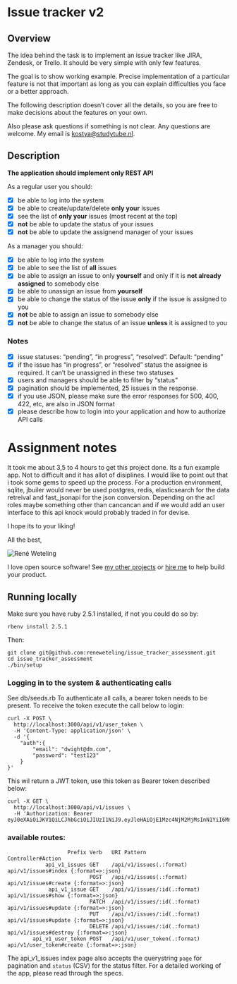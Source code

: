 # Issue tracker v2

## Overview

The idea behind the task is to implement an issue tracker like JIRA, Zendesk, or Trello. It should be very simple with only few features.

The goal is to show working example. Precise implementation of a particular feature is not that important as long as you can explain difficulties you face or a better approach.

The following description doesn’t cover all the details, so you are free to make decisions about the features on your own. 

Also please ask questions if something is not clear. Any questions are welcome. My email is kostya@studytube.nl.

## Description

**The application should implement only REST API**

As a regular user you should:
- [x] be able to log into the system
- [x] be able to create/update/delete **only your** issues
- [x] see the list of **only your** issues (most recent at the top)
- [x] **not** be able to update the status of your issues
- [x] **not** be able to update the assignend manager of your issues

As a manager you should:
- [x] be able to log into the system
- [x] be able to see the list of **all** issues
- [x] be able to assign an issue to only **yourself** and only if it is **not already assigned** to somebody else
- [x] be able to unassign an issue from **yourself**
- [x] be able to change the status of the issue **only** if the issue is assigned to you
- [x] **not** be able to assign an issue to somebody else
- [x] **not** be able to change the status of an issue **unless** it is assigned to you

### Notes
- [x] issue statuses: “pending”, “in progress”, “resolved”. Default: “pending”
- [x] if the issue has “in progress”, or “resolved” status the assignee is required. It can’t be unassigned in these two statuses
- [x] users and managers should be able to filter by “status”
- [x] pagination should be implemented, 25 issues in the response.
- [x] if you use JSON, please make sure the error responses for 500, 400, 422, etc, are also in JSON format
- [x] please describe how to login into your application and how to authorize API calls

# Assignment notes
It took me about 3,5 to 4 hours to get this project done. Its a fun example app. Not to difficult and it has allot of disiplines.
I would like to point out that i took some gems to speed up the process. For a production environment, sqlite, jbuiler would never be used
postgres, redis, elasticsearch for the data retreival and fast_jsonapi for the json conversion. Depending on the acl roles maybe something other than
cancancan and if we would add an user interface to this api knock would probably traded in for devise.

I hope its to your liking!

All the best,

![René Weteling](https://www.weteling.com/zzz/footer.png)

I love open source software!
See [my other projects][blog]
or [hire me][hire] to help build your product.

  [blog]: https://www.weteling.com/
  [hire]: https://www.weteling.com/#contact


## Running locally

Make sure you have ruby 2.5.1 installed, if not you could do so by:
```
rbenv install 2.5.1
```
Then:
```
git clone git@github.com:reneweteling/issue_tracker_assessment.git
cd issue_tracker_assessment
./bin/setup
```

### Logging in to the system & authenticating calls
See db/seeds.rb
To authenticate all calls, a bearer token needs to be present. To receive the token execute the call below to login:
```
curl -X POST \
  http://localhost:3000/api/v1/user_token \
  -H 'Content-Type: application/json' \
  -d '{
	"auth":{
		"email": "dwight@dm.com",
		"password": "test123"
	}
}'
```

This wil return a JWT token, use this token as Bearer token described below:
```
curl -X GET \
  http://localhost:3000/api/v1/issues \
  -H 'Authorization: Bearer eyJ0eXAiOiJKV1QiLCJhbGciOiJIUzI1NiJ9.eyJleHAiOjE1Mzc4NjM2MjMsInN1YiI6Mn0.pvztEtbGOFttDUJwYUMDlF4BMij5M5Skrkkjdy2oqNY'
```

### available routes:
```
                   Prefix Verb   URI Pattern                                                                              Controller#Action
            api_v1_issues GET    /api/v1/issues(.:format)                                                                 api/v1/issues#index {:format=>:json}
                          POST   /api/v1/issues(.:format)                                                                 api/v1/issues#create {:format=>:json}
             api_v1_issue GET    /api/v1/issues/:id(.:format)                                                             api/v1/issues#show {:format=>:json}
                          PATCH  /api/v1/issues/:id(.:format)                                                             api/v1/issues#update {:format=>:json}
                          PUT    /api/v1/issues/:id(.:format)                                                             api/v1/issues#update {:format=>:json}
                          DELETE /api/v1/issues/:id(.:format)                                                             api/v1/issues#destroy {:format=>:json}
        api_v1_user_token POST   /api/v1/user_token(.:format)                                                             api/v1/user_token#create {:format=>:json}
```
The api_v1_issues index page also accepts the querystring `page` for pagination and `status` (CSV) for the status filter.
For a detailed working of the app, please read through the specs.